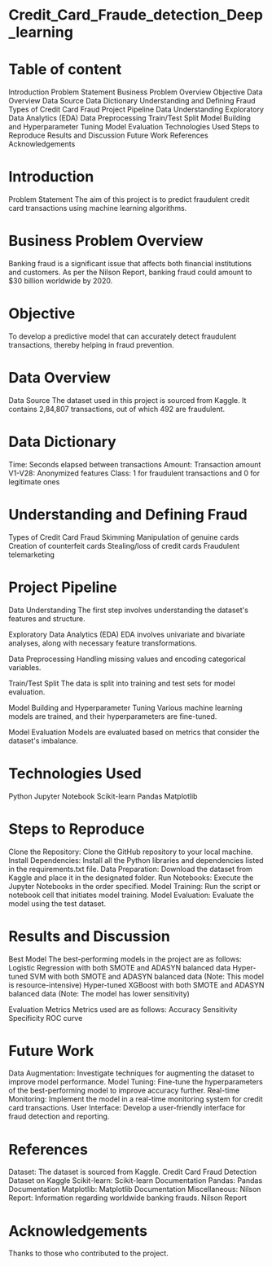 # Credit_Card_Fraude_detection_Deep_learning
# Table of content
Introduction
Problem Statement
Business Problem Overview
Objective
Data Overview
Data Source
Data Dictionary
Understanding and Defining Fraud
Types of Credit Card Fraud
Project Pipeline
Data Understanding
Exploratory Data Analytics (EDA)
Data Preprocessing
Train/Test Split
Model Building and Hyperparameter Tuning
Model Evaluation
Technologies Used
Steps to Reproduce
Results and Discussion
Future Work
References
Acknowledgements

# Introduction
Problem Statement
The aim of this project is to predict fraudulent credit card transactions using machine learning algorithms.

# Business Problem Overview
Banking fraud is a significant issue that affects both financial institutions and customers. As per the Nilson Report, banking fraud could amount to $30 billion worldwide by 2020.

# Objective
To develop a predictive model that can accurately detect fraudulent transactions, thereby helping in fraud prevention.

# Data Overview
Data Source
The dataset used in this project is sourced from Kaggle. It contains 2,84,807 transactions, out of which 492 are fraudulent.

# Data Dictionary
Time: Seconds elapsed between transactions
Amount: Transaction amount
V1-V28: Anonymized features
Class: 1 for fraudulent transactions and 0 for legitimate ones

# Understanding and Defining Fraud
Types of Credit Card Fraud
Skimming
Manipulation of genuine cards
Creation of counterfeit cards
Stealing/loss of credit cards
Fraudulent telemarketing

# Project Pipeline
Data Understanding
The first step involves understanding the dataset's features and structure.

Exploratory Data Analytics (EDA)
EDA involves univariate and bivariate analyses, along with necessary feature transformations.

Data Preprocessing
Handling missing values and encoding categorical variables.

Train/Test Split
The data is split into training and test sets for model evaluation.

Model Building and Hyperparameter Tuning
Various machine learning models are trained, and their hyperparameters are fine-tuned.

Model Evaluation
Models are evaluated based on metrics that consider the dataset's imbalance.

# Technologies Used
Python
Jupyter Notebook
Scikit-learn
Pandas
Matplotlib

# Steps to Reproduce
Clone the Repository: Clone the GitHub repository to your local machine.
Install Dependencies: Install all the Python libraries and dependencies listed in the requirements.txt file.
Data Preparation: Download the dataset from Kaggle and place it in the designated folder.
Run Notebooks: Execute the Jupyter Notebooks in the order specified.
Model Training: Run the script or notebook cell that initiates model training.
Model Evaluation: Evaluate the model using the test dataset.

# Results and Discussion
Best Model
The best-performing models in the project are as follows:
Logistic Regression with both SMOTE and ADASYN balanced data
Hyper-tuned SVM with both SMOTE and ADASYN balanced data (Note: This model is resource-intensive)
Hyper-tuned XGBoost with both SMOTE and ADASYN balanced data (Note: The model has lower sensitivity)

Evaluation Metrics
Metrics used are as follows:
Accuracy
Sensitivity
Specificity
ROC curve

# Future Work
Data Augmentation: Investigate techniques for augmenting the dataset to improve model performance.
Model Tuning: Fine-tune the hyperparameters of the best-performing model to improve accuracy further.
Real-time Monitoring: Implement the model in a real-time monitoring system for credit card transactions.
User Interface: Develop a user-friendly interface for fraud detection and reporting.

# References
Dataset:
The dataset is sourced from Kaggle. Credit Card Fraud Detection Dataset on Kaggle
Scikit-learn: Scikit-learn Documentation
Pandas: Pandas Documentation
Matplotlib: Matplotlib Documentation
Miscellaneous:
Nilson Report: Information regarding worldwide banking frauds. Nilson Report

# Acknowledgements
Thanks to those who contributed to the project.
